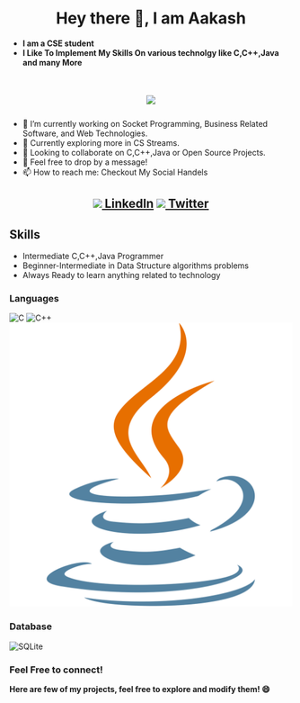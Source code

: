 <h1 align="center"> Hey there 👋, I am Aakash</h1>

- **I am a CSE student**
- **I Like To Implement My Skills On various technolgy like C,C++,Java and many More**

<h1 align="center">
  <a href="https://git.io/typing-svg">
    <img src="https://readme-typing-svg.herokuapp.com?size=21&lines=I+am+Technology+Geek;Love+To+Work+Around+with+DS+Algo">
  </a>
</h1>

- 🔭 I’m currently working on Socket Programming, Business Related Software, and Web Technologies. 
- 🌱 Currently exploring more in CS Streams.
- 👯 Looking to collaborate on C,C++,Java or Open Source Projects.
- 💬 Feel free to drop by a message!
- 📫 How to reach me: Checkout My Social Handels<br>

<h2 align="center">
<!--   <a href="https://www.freepnglogos.com/pics/linkedin-logo-png">Linkedin Logo from freepnglogos.com</a> -->
<!--   <a href="https://www.freepnglogos.com/pics/logo-twitter-png">Logo Twitter from freepnglogos.com</a> -->
<a href="https://www.linkedin.com/in/aakashtamboli" title="LinkedIn Profile"><img width="18" src="https://www.freepnglogos.com/uploads/official-linkedin-logo----17.png"> LinkedIn</a>
 <a href="https://twitter.com/AakashTamboli11" title="Twitter"><img width="18" src="https://www.freepnglogos.com/uploads/twitter-logo-png/twitter-logo-vector-png-clipart-1.png"> Twitter </a>
</h2>


## Skills
- Intermediate C,C++,Java Programmer
- Beginner-Intermediate in Data Structure algorithms problems
- Always Ready to learn anything related to technology

### Languages
<p float="left">
<img alt="C" src="https://upload.wikimedia.org/wikipedia/commons/archive/3/35/20220802133510%21The_C_Programming_Language_logo.svg" width="300px" />
<img alt="C++" src="https://upload.wikimedia.org/wikipedia/commons/thumb/1/18/ISO_C%2B%2B_Logo.svg/256px-ISO_C%2B%2B_Logo.svg.png" width="250px" />
<img alt="Java" src="icons/skills/java.svg"/>
</p>

### Database
<p float="left">
<img alt="SQLite" src ="https://img.shields.io/badge/sqlite-%2307405e.svg?style=for-the-badge&logo=sqlite&logoColor=white"/>
</p>


### Feel Free to connect!

**Here are few of my projects, feel free to explore and modify them! 😄**
<!--
Here are some ideas to get you started:

- 🔭 I’m currently working on ...
- 🌱 I’m currently learning ...
- 👯 I’m looking to collaborate on ...
- 🤔 I’m looking for help with ...
- 💬 Ask me about ...
- 📫 How to reach me: ...
- 😄 Pronouns: ...
- ⚡ Fun fact: ...
-->

